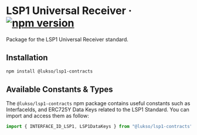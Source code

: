 # LSP1 Universal Receiver &middot; [![npm version](https://img.shields.io/npm/v/@lukso/lsp1-contracts.svg?style=flat)](https://www.npmjs.com/package/@lukso/lsp1-contracts)

Package for the LSP1 Universal Receiver standard.

## Installation

```bash
npm install @lukso/lsp1-contracts
```

## Available Constants & Types

The `@lukso/lsp1-contracts` npm package contains useful constants such as InterfaceIds, and ERC725Y Data Keys related to the LSP1 Standard. You can import and access them as follow:

```js
import { INTERFACE_ID_LSP1, LSP1DataKeys } from "@lukso/lsp1-contracts";
```
